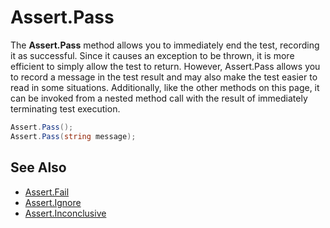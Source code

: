 # Assert.Pass

The **Assert.Pass** method allows you to immediately end the test, recording
it as successful. Since it causes an exception to be thrown, it is more
efficient to simply allow the test to return. However, Assert.Pass allows
you to record a message in the test result and may also make the test
easier to read in some situations. Additionally, like the other methods
on this page, it can be invoked from a nested method call with the
result of immediately terminating test execution.

```csharp
Assert.Pass();
Assert.Pass(string message);
```

## See Also

* [Assert.Fail](Assert.Fail.md)
* [Assert.Ignore](Assert.Ignore.md)
* [Assert.Inconclusive](Assert.Inconclusive.md)
